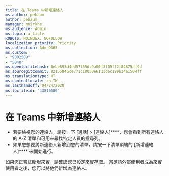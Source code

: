 ```yaml
---
title: 在 Teams 中新增連絡人
ms.author: pebaum
author: pebaum
manager: mnirkhe
ms.audience: Admin
ms.topic: article
ROBOTS: NOINDEX, NOFOLLOW
localization_priority: Priority
ms.collection: Adm_O365
ms.custom:
- "9002509"
- "5040"
ms.openlocfilehash: 0ebe897d4ed57755dc9a00f3f05ff2f84875af9d
ms.sourcegitcommit: 82155846ce771c18050e6113d6c199b34a1504ff
ms.translationtype: HT
ms.contentlocale: zh-TW
ms.lasthandoff: 04/24/2020
ms.locfileid: "43810580"
---
```

# <a name="add-contacts-in-teams"></a>在 Teams 中新增連絡人

- 若要檢視您的連絡人，請按一下 [通話] > [連絡人]****，您會看到所有連絡人的 A-Z 清單和可用來尋找特定人員的搜尋列。 
- 如果您想要將新連絡人新增到您的清單，請按一下清單頂端的 [新增連絡人]**** 來開始進行。

如果您正嘗試新增來賓，請確認您已設定[來賓存取](https://docs.microsoft.com/microsoftteams/set-up-guests)。 當邀請外部使用者成為來賓使用者之後，您可以將他們新增為連絡人。
